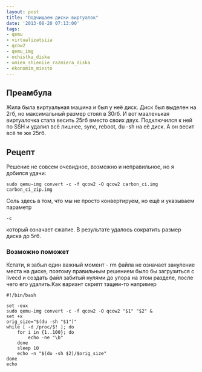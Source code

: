 ```yaml
---
layout: post
title: "Подчищаем диски виртуалок"
date: '2013-08-20 07:13:00'
tags:
- qemu
- virtualizatsiia
- qcow2
- qemu_img
- ochistka_diska
- umien_shieniie_razmiera_diska
- ekonomim_miesto
---
```


## Преамбула
Жила была виртуальная машина и был у неё диск. Диск был выделен на 2гб, но максимальный размер стоял в 30гб. И вот мааленькая виртуалочка стала весить 25гб вместо своих двух. Подключился к ней по SSH и удалил всё лишнее, sync, reboot, du -sh на её диск.
А он весит всё те же 25гб.

## Рецепт
Решение не совсем очевидное, возможно и неправильное, но я добился удачи:

	sudo qemu-img convert -c -f qcow2 -O qcow2 carbon_ci.img carbon_ci_zip.img

Соль здесь в том, что мы не просто конвертируем, но ещё и указываем параметр

	-c

который означает сжатие. В результате удалось сократить размер диска до 5гб.

### Возможно поможет
Кстати, я забыл один важный момент - rm файла не означает зануление места на диске, поэтому правильным решением было бы загрузиться с livecd и создать файл забитый нулями до упора на этом разделе, после чего его удалить.Как вариант скрипт тащем-то например

	#!/bin/bash
    
    set -eux
    sudo qemu-img convert -c -f qcow2 -O qcow2 "$1" "$2" &
    set +x
    orig_size="$(du -sh "$1")"
    while [ -d /proc/$! ]; do
    	for i in {1..100}; do
        	echo -ne "\b"
    	done
        sleep 10
        echo -n "$(du -sh $2)/$orig_size"
    done
    echo